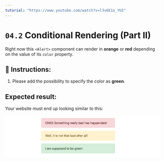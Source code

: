 ```yaml
---
tutorial: "https://www.youtube.com/watch?v=l3v6E1o_YUI"
---
```


# `04.2` Conditional Rendering (Part II)

Right now this `<Alert>` component can render in **orange** or **red** depending on the value of its `color` property.

##  📝 Instructions:

1. Please add the possibility to specify the color as **green**.

## Expected result:

Your website must end up looking similar to this:

![3 Color Alert](../../.learn/assets/04.2-1.png?raw=true)

